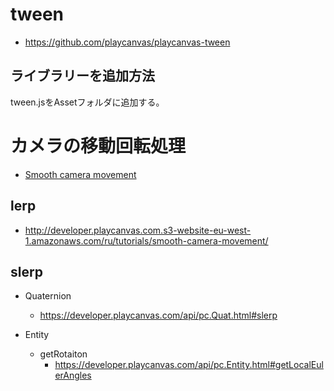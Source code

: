 # tween
- https://github.com/playcanvas/playcanvas-tween
## ライブラリーを追加方法
tween.jsをAssetフォルダに追加する。


# カメラの移動回転処理
- [Smooth camera movement](https://developer.playcanvas.com/ja/tutorials/smooth-camera-movement/)
## lerp
- http://developer.playcanvas.com.s3-website-eu-west-1.amazonaws.com/ru/tutorials/smooth-camera-movement/
## slerp
- Quaternion
  - https://developer.playcanvas.com/api/pc.Quat.html#slerp

- Entity
  - getRotaiton
    - https://developer.playcanvas.com/api/pc.Entity.html#getLocalEulerAngles
